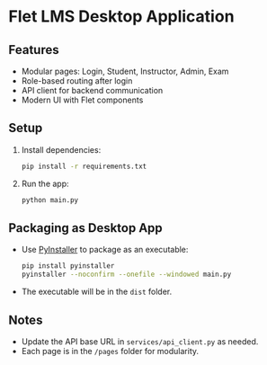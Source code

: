 # Flet LMS Desktop Application

## Features
- Modular pages: Login, Student, Instructor, Admin, Exam
- Role-based routing after login
- API client for backend communication
- Modern UI with Flet components

## Setup
1. Install dependencies:
   ```bash
   pip install -r requirements.txt
   ```
2. Run the app:
   ```bash
   python main.py
   ```

## Packaging as Desktop App
- Use [PyInstaller](https://pyinstaller.org/) to package as an executable:
   ```bash
   pip install pyinstaller
   pyinstaller --noconfirm --onefile --windowed main.py
   ```
- The executable will be in the `dist` folder.

## Notes
- Update the API base URL in `services/api_client.py` as needed.
- Each page is in the `/pages` folder for modularity. 